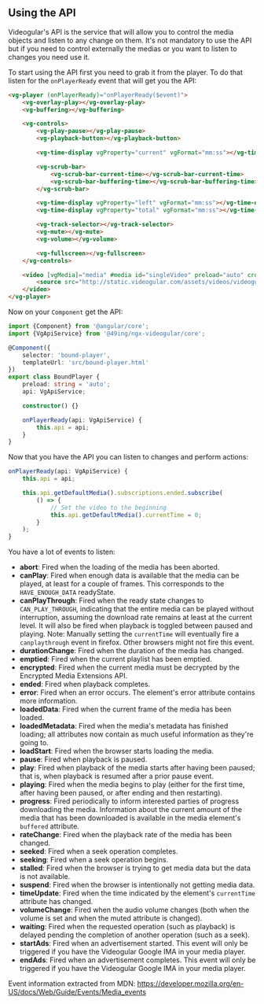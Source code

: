 ## Using the API

Videogular's API is the service that will allow you to control the media objects and listen to any change on them. It's not mandatory to use the API but if you need to control externally the medias or you want to listen to changes you need use it.

To start using the API first you need to grab it from the player. To do that listen for the `onPlayerReady` event that will get you the API:

```html
<vg-player (onPlayerReady)="onPlayerReady($event)">
    <vg-overlay-play></vg-overlay-play>
    <vg-buffering></vg-buffering>

    <vg-controls>
        <vg-play-pause></vg-play-pause>
        <vg-playback-button></vg-playback-button>

        <vg-time-display vgProperty="current" vgFormat="mm:ss"></vg-time-display>

        <vg-scrub-bar>
            <vg-scrub-bar-current-time></vg-scrub-bar-current-time>
            <vg-scrub-bar-buffering-time></vg-scrub-bar-buffering-time>
        </vg-scrub-bar>

        <vg-time-display vgProperty="left" vgFormat="mm:ss"></vg-time-display>
        <vg-time-display vgProperty="total" vgFormat="mm:ss"></vg-time-display>

        <vg-track-selector></vg-track-selector>
        <vg-mute></vg-mute>
        <vg-volume></vg-volume>

        <vg-fullscreen></vg-fullscreen>
    </vg-controls>

    <video [vgMedia]="media" #media id="singleVideo" preload="auto" crossorigin>
        <source src="http://static.videogular.com/assets/videos/videogular.mp4" type="video/mp4">
    </video>
</vg-player>
```

Now on your `Component` get the API:

```typescript
import {Component} from '@angular/core';
import {VgApiService} from '@49ing/ngx-videogular/core';

@Component({
    selector: 'bound-player',
    templateUrl: 'src/bound-player.html'
})
export class BoundPlayer {
    preload: string = 'auto';
    api: VgApiService;

    constructor() {}

    onPlayerReady(api: VgApiService) {
        this.api = api;
    }
}
```

Now that you have the API you can listen to changes and perform actions:

```typescript
onPlayerReady(api: VgApiService) {
    this.api = api;

    this.api.getDefaultMedia().subscriptions.ended.subscribe(
        () => {
            // Set the video to the beginning
            this.api.getDefaultMedia().currentTime = 0;
        }
    );
}
```

You have a lot of events to listen:

- **abort**: Fired when the loading of the media has been aborted.
- **canPlay**: Fired when enough data is available that the media can be played, at least for a couple of frames. This corresponds to the `HAVE_ENOUGH_DATA` readyState.
- **canPlayThrough**: Fired when the ready state changes to `CAN_PLAY_THROUGH`, indicating that the entire media can be played without interruption, assuming the download rate remains at least at the current level. It will also be fired when playback is toggled between paused and playing. Note: Manually setting the `currentTime` will eventually fire a `canplaythrough` event in firefox. Other browsers might not fire this event.
- **durationChange**: Fired when the duration of the media has changed.
- **emptied**: Fired when the current playlist has been emptied.
- **encrypted**: Fired when the current media must be decrypted by the Encrypted Media Extensions API.
- **ended**: Fired when playback completes.
- **error**: Fired when an error occurs.  The element's error attribute contains more information.
- **loadedData**: Fired when the current frame of the media has been loaded.
- **loadedMetadata**: Fired when the media's metadata has finished loading; all attributes now contain as much useful information as they're going to.
- **loadStart**: Fired when the browser starts loading the media.
- **pause**: Fired when playback is paused.
- **play**: Fired when playback of the media starts after having been paused; that is, when playback is resumed after a prior pause event.
- **playing**: Fired when the media begins to play (either for the first time, after having been paused, or after ending and then restarting).
- **progress**: Fired periodically to inform interested parties of progress downloading the media. Information about the current amount of the media that has been downloaded is available in the media element's `buffered` attribute.
- **rateChange**: Fired when the playback rate of the media has been changed.
- **seeked**: Fired when a seek operation completes.
- **seeking**: Fired when a seek operation begins.
- **stalled**: Fired when the browser is trying to get media data but the data is not available.
- **suspend**: Fired when the browser is intentionally not getting media data.
- **timeUpdate**: Fired when the time indicated by the element's `currentTime` attribute has changed.
- **volumeChange**: Fired when the audio volume changes (both when the volume is set and when the muted attribute is changed).
- **waiting**: Fired when the requested operation (such as playback) is delayed pending the completion of another operation (such as a seek).
- **startAds**: Fired when an advertisement started. This event will only be triggered if you have the Videogular Google IMA in your media player.
- **endAds**: Fired when an advertisement completes. This event will only be triggered if you have the Videogular Google IMA in your media player.

Event information extracted from MDN: <https://developer.mozilla.org/en-US/docs/Web/Guide/Events/Media_events>
